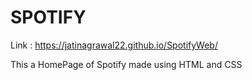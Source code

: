 # SPOTIFY

Link :  https://jatinagrawal22.github.io/SpotifyWeb/

This a HomePage of Spotify made using HTML and CSS
